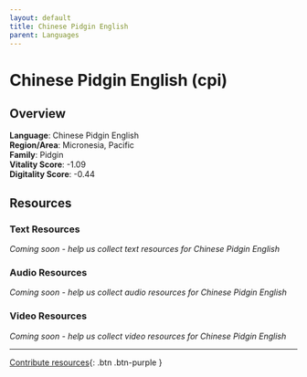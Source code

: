 ```yaml
---
layout: default
title: Chinese Pidgin English
parent: Languages
---
```


# Chinese Pidgin English (cpi)

## Overview

**Language**: Chinese Pidgin English  
**Region/Area**: Micronesia, Pacific  
**Family**: Pidgin  
**Vitality Score**: -1.09  
**Digitality Score**: -0.44  

## Resources

### Text Resources
*Coming soon - help us collect text resources for Chinese Pidgin English*

### Audio Resources
*Coming soon - help us collect audio resources for Chinese Pidgin English*

### Video Resources
*Coming soon - help us collect video resources for Chinese Pidgin English*

---

[Contribute resources](https://fairtrain.github.io/){: .btn .btn-purple }
